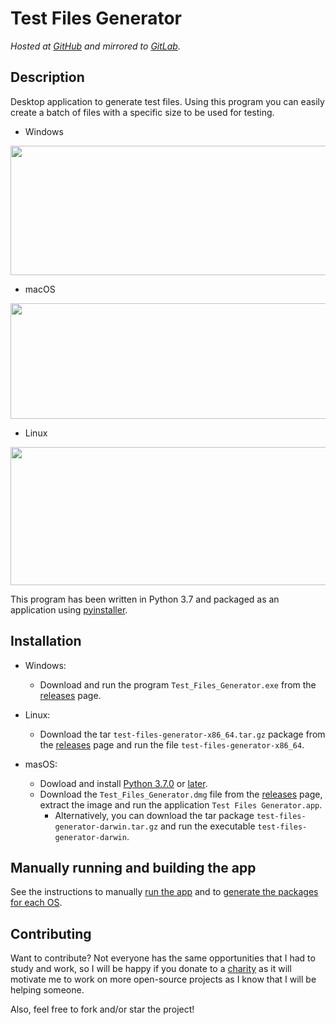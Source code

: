 # Test Files Generator

*Hosted at [GitHub](https://github.com/matuzalemmuller/test-files-generator) and mirrored to [GitLab](https://gitlab.com/matuzalemmuller/test-files-generator).*

## Description

Desktop application to generate test files. Using this program you can easily create a batch of files with a specific size to be used for testing.

* Windows

<img src="https://i.imgur.com/vvDuYJM.png" width="517" height="207" />

* macOS

<img src="https://i.imgur.com/m5iS95t.png" width="639" height="185" />

* Linux

<img src="https://i.imgur.com/YuCPGM5.png" width="632" height="221" />

This program has been written in Python 3.7 and packaged as an application using [pyinstaller](https://www.pyinstaller.org/).

## Installation

* Windows:

  * Download and run the program `Test_Files_Generator.exe` from the [releases](https://github.com/matuzalemmuller/test-files-generator/releases) page.

* Linux:

  * Download the tar `test-files-generator-x86_64.tar.gz` package from the [releases](https://github.com/matuzalemmuller/test-files-generator/releases) page and run the file `test-files-generator-x86_64`.

* masOS:

  * Dowload and install [Python 3.7.0](https://www.python.org/downloads/release/python-370/) or [later](https://www.python.org/downloads/).
  * Download the `Test_Files_Generator.dmg` file from the [releases](https://github.com/matuzalemmuller/test-files-generator/releases) page, extract the image and run the application `Test Files Generator.app`.
    * Alternatively, you can download the tar package `test-files-generator-darwin.tar.gz` and run the executable `test-files-generator-darwin`.

## Manually running and building the app

See the instructions to manually [run the app](src/README.md) and to [generate the packages for each OS](spec/README.md).

## Contributing

Want to contribute? Not everyone has the same opportunities that I had to study and work, so I will be happy if you donate to a [charity](https://www.globalgiving.org/) as it will motivate me to work on more open-source projects as I know that I will be helping someone.

Also, feel free to fork and/or star the project! 